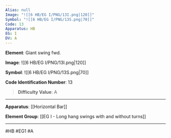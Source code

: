 ```yaml
---
Alias: null
Image: "![[6 HB/EG I/PNG/13I.png|120]]"
Symbol: "![[6 HB/EG I/PNG/13S.png|70]]"
Code: 13
Apparatus: HB
EG: I
DV: A
---
```

**Element**: Giant swing fwd.

**Image**:
![[6 HB/EG I/PNG/13I.png|120]]

**Symbol**:
![[6 HB/EG I/PNG/13S.png|70]]

**Code Identification Number**: 13

>**Difficulty Value**: A

___
**Apparatus**: [[Horizontal Bar]]

**Element Group**: [[EG I - Long hang swings with and without turns]]
___
#HB #EG1 #A
